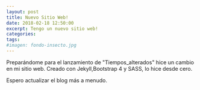 ```yaml
---
layout: post
title: Nuevo Sitio Web!
date: 2018-02-18 12:50:00
excerpt: Tengo un nuevo sitio web!
categories:
tags:
#imagen: fondo-insecto.jpg
---
```


Preparándome para el lanzamiento de "Tiempos_alterados" hice un cambio en mi sitio web. Creado con Jekyll,Bootstrap 4 y SASS, lo hice desde cero.

Espero actualizar el blog más a menudo.